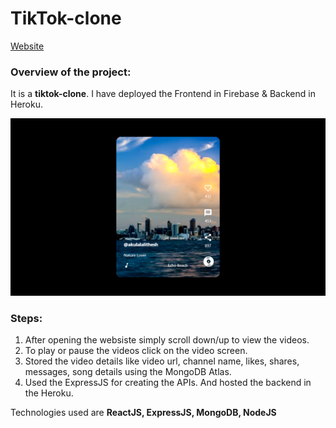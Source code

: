 # TikTok-clone

[Website](https://tiktok-clone-e9d1e.web.app/)

### Overview of the project:

It is a <strong>tiktok-clone</strong>. I have deployed the Frontend in Firebase & Backend in Heroku.

<img src="TikTok.png" />

### Steps:

1. After opening the websiste simply scroll down/up to view the videos.
2. To play or pause the videos click on the video screen.
3. Stored the video details like video url, channel name, likes, shares, messages, song details using the MongoDB Atlas.
4. Used the ExpressJS for creating the APIs. And hosted the backend in the Heroku.

Technologies used are <strong>ReactJS, ExpressJS, MongoDB, NodeJS</strong>